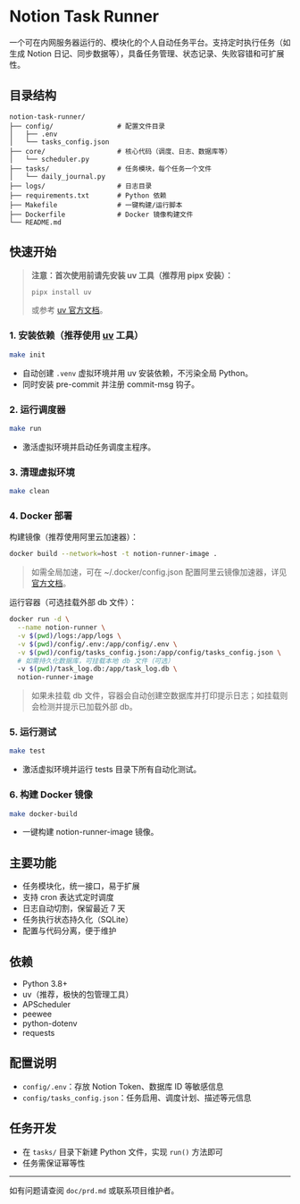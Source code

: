 # Notion Task Runner

一个可在内网服务器运行的、模块化的个人自动任务平台。支持定时执行任务（如生成 Notion 日记、同步数据等），具备任务管理、状态记录、失败容错和可扩展性。

## 目录结构

```
notion-task-runner/
├── config/                # 配置文件目录
│   ├── .env
│   └── tasks_config.json
├── core/                  # 核心代码（调度、日志、数据库等）
│   └── scheduler.py
├── tasks/                 # 任务模块，每个任务一个文件
│   └── daily_journal.py
├── logs/                  # 日志目录
├── requirements.txt       # Python 依赖
├── Makefile               # 一键构建/运行脚本
├── Dockerfile             # Docker 镜像构建文件
└── README.md
```

## 快速开始

> **注意：首次使用前请先安装 uv 工具（推荐用 pipx 安装）：**
> ```bash
> pipx install uv
> ```
> 或参考 [uv 官方文档](https://github.com/astral-sh/uv)。

### 1. 安装依赖（推荐使用 [uv](https://github.com/astral-sh/uv) 工具）

```bash
make init
```
- 自动创建 `.venv` 虚拟环境并用 uv 安装依赖，不污染全局 Python。
- 同时安装 pre-commit 并注册 commit-msg 钩子。

### 2. 运行调度器

```bash
make run
```
- 激活虚拟环境并启动任务调度主程序。

### 3. 清理虚拟环境

```bash
make clean
```

### 4. Docker 部署

构建镜像（推荐使用阿里云加速器）：
```bash
docker build --network=host -t notion-runner-image .
```
> 如需全局加速，可在 ~/.docker/config.json 配置阿里云镜像加速器，详见[官方文档](https://cr.console.aliyun.com/cn-hangzhou/instance/mirrors)。

运行容器（可选挂载外部 db 文件）：
```bash
docker run -d \
  --name notion-runner \
  -v $(pwd)/logs:/app/logs \
  -v $(pwd)/config/.env:/app/config/.env \
  -v $(pwd)/config/tasks_config.json:/app/config/tasks_config.json \
  # 如需持久化数据库，可挂载本地 db 文件（可选）
  -v $(pwd)/task_log.db:/app/task_log.db \
  notion-runner-image
```
> 如果未挂载 db 文件，容器会自动创建空数据库并打印提示日志；如挂载则会检测并提示已加载外部 db。

### 5. 运行测试

```bash
make test
```
- 激活虚拟环境并运行 tests 目录下所有自动化测试。

### 6. 构建 Docker 镜像

```bash
make docker-build
```
- 一键构建 notion-runner-image 镜像。

## 主要功能
- 任务模块化，统一接口，易于扩展
- 支持 cron 表达式定时调度
- 日志自动切割，保留最近 7 天
- 任务执行状态持久化（SQLite）
- 配置与代码分离，便于维护

## 依赖
- Python 3.8+
- uv（推荐，极快的包管理工具）
- APScheduler
- peewee
- python-dotenv
- requests

## 配置说明
- `config/.env`：存放 Notion Token、数据库 ID 等敏感信息
- `config/tasks_config.json`：任务启用、调度计划、描述等元信息

## 任务开发
- 在 `tasks/` 目录下新建 Python 文件，实现 `run()` 方法即可
- 任务需保证幂等性

---
如有问题请查阅 `doc/prd.md` 或联系项目维护者。
